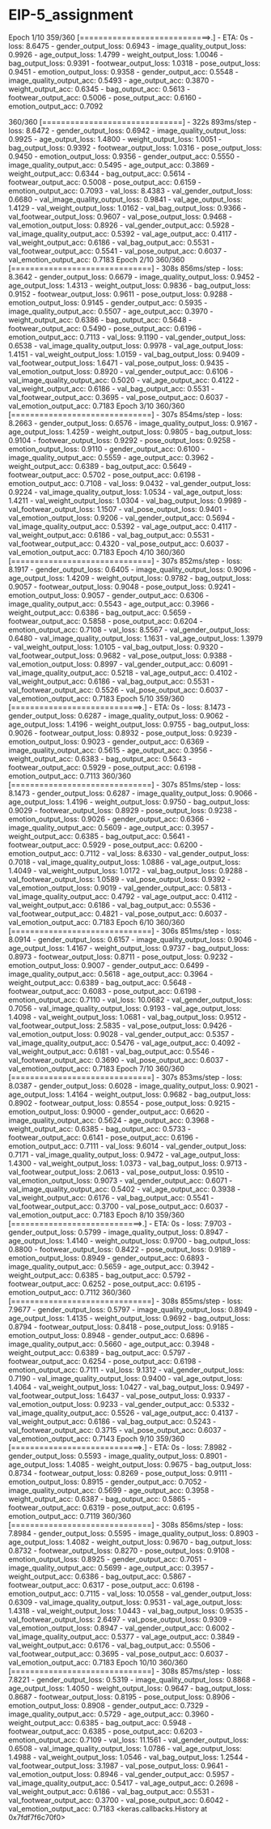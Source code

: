 # EIP-5_assignment

Epoch 1/10
359/360 [============================>.] - ETA: 0s - loss: 8.6475 - gender_output_loss: 0.6943 - image_quality_output_loss: 0.9926 - age_output_loss: 1.4799 - weight_output_loss: 1.0046 - bag_output_loss: 0.9391 - footwear_output_loss: 1.0318 - pose_output_loss: 0.9451 - emotion_output_loss: 0.9358 - gender_output_acc: 0.5548 - image_quality_output_acc: 0.5493 - age_output_acc: 0.3870 - weight_output_acc: 0.6345 - bag_output_acc: 0.5613 - footwear_output_acc: 0.5006 - pose_output_acc: 0.6160 - emotion_output_acc: 0.7092

360/360 [==============================] - 322s 893ms/step - loss: 8.6472 - gender_output_loss: 0.6942 - image_quality_output_loss: 0.9925 - age_output_loss: 1.4800 - weight_output_loss: 1.0051 - bag_output_loss: 0.9392 - footwear_output_loss: 1.0316 - pose_output_loss: 0.9450 - emotion_output_loss: 0.9356 - gender_output_acc: 0.5550 - image_quality_output_acc: 0.5495 - age_output_acc: 0.3869 - weight_output_acc: 0.6344 - bag_output_acc: 0.5614 - footwear_output_acc: 0.5008 - pose_output_acc: 0.6159 - emotion_output_acc: 0.7093 - val_loss: 8.4383 - val_gender_output_loss: 0.6680 - val_image_quality_output_loss: 0.9841 - val_age_output_loss: 1.4129 - val_weight_output_loss: 1.0162 - val_bag_output_loss: 0.9366 - val_footwear_output_loss: 0.9607 - val_pose_output_loss: 0.9468 - val_emotion_output_loss: 0.8926 - val_gender_output_acc: 0.5928 - val_image_quality_output_acc: 0.5392 - val_age_output_acc: 0.4117 - val_weight_output_acc: 0.6186 - val_bag_output_acc: 0.5531 - val_footwear_output_acc: 0.5541 - val_pose_output_acc: 0.6037 - val_emotion_output_acc: 0.7183
Epoch 2/10
360/360 [==============================] - 308s 856ms/step - loss: 8.3642 - gender_output_loss: 0.6679 - image_quality_output_loss: 0.9452 - age_output_loss: 1.4313 - weight_output_loss: 0.9836 - bag_output_loss: 0.9152 - footwear_output_loss: 0.9611 - pose_output_loss: 0.9288 - emotion_output_loss: 0.9145 - gender_output_acc: 0.5935 - image_quality_output_acc: 0.5507 - age_output_acc: 0.3970 - weight_output_acc: 0.6386 - bag_output_acc: 0.5648 - footwear_output_acc: 0.5490 - pose_output_acc: 0.6196 - emotion_output_acc: 0.7113 - val_loss: 9.1190 - val_gender_output_loss: 0.6538 - val_image_quality_output_loss: 0.9978 - val_age_output_loss: 1.4151 - val_weight_output_loss: 1.0159 - val_bag_output_loss: 0.9409 - val_footwear_output_loss: 1.6471 - val_pose_output_loss: 0.9435 - val_emotion_output_loss: 0.8920 - val_gender_output_acc: 0.6106 - val_image_quality_output_acc: 0.5020 - val_age_output_acc: 0.4122 - val_weight_output_acc: 0.6186 - val_bag_output_acc: 0.5531 - val_footwear_output_acc: 0.3695 - val_pose_output_acc: 0.6037 - val_emotion_output_acc: 0.7183
Epoch 3/10
360/360 [==============================] - 307s 854ms/step - loss: 8.2663 - gender_output_loss: 0.6576 - image_quality_output_loss: 0.9167 - age_output_loss: 1.4259 - weight_output_loss: 0.9805 - bag_output_loss: 0.9104 - footwear_output_loss: 0.9292 - pose_output_loss: 0.9258 - emotion_output_loss: 0.9110 - gender_output_acc: 0.6100 - image_quality_output_acc: 0.5559 - age_output_acc: 0.3962 - weight_output_acc: 0.6389 - bag_output_acc: 0.5649 - footwear_output_acc: 0.5702 - pose_output_acc: 0.6198 - emotion_output_acc: 0.7108 - val_loss: 9.0432 - val_gender_output_loss: 0.9224 - val_image_quality_output_loss: 1.0534 - val_age_output_loss: 1.4211 - val_weight_output_loss: 1.0304 - val_bag_output_loss: 0.9989 - val_footwear_output_loss: 1.1507 - val_pose_output_loss: 0.9401 - val_emotion_output_loss: 0.9206 - val_gender_output_acc: 0.5694 - val_image_quality_output_acc: 0.5392 - val_age_output_acc: 0.4117 - val_weight_output_acc: 0.6186 - val_bag_output_acc: 0.5531 - val_footwear_output_acc: 0.4320 - val_pose_output_acc: 0.6037 - val_emotion_output_acc: 0.7183
Epoch 4/10
360/360 [==============================] - 307s 852ms/step - loss: 8.1917 - gender_output_loss: 0.6405 - image_quality_output_loss: 0.9096 - age_output_loss: 1.4209 - weight_output_loss: 0.9782 - bag_output_loss: 0.9057 - footwear_output_loss: 0.9048 - pose_output_loss: 0.9241 - emotion_output_loss: 0.9057 - gender_output_acc: 0.6306 - image_quality_output_acc: 0.5543 - age_output_acc: 0.3966 - weight_output_acc: 0.6386 - bag_output_acc: 0.5659 - footwear_output_acc: 0.5858 - pose_output_acc: 0.6204 - emotion_output_acc: 0.7108 - val_loss: 8.5567 - val_gender_output_loss: 0.6480 - val_image_quality_output_loss: 1.1631 - val_age_output_loss: 1.3979 - val_weight_output_loss: 1.0105 - val_bag_output_loss: 0.9320 - val_footwear_output_loss: 0.9682 - val_pose_output_loss: 0.9388 - val_emotion_output_loss: 0.8997 - val_gender_output_acc: 0.6091 - val_image_quality_output_acc: 0.5218 - val_age_output_acc: 0.4102 - val_weight_output_acc: 0.6186 - val_bag_output_acc: 0.5531 - val_footwear_output_acc: 0.5526 - val_pose_output_acc: 0.6037 - val_emotion_output_acc: 0.7183
Epoch 5/10
359/360 [============================>.] - ETA: 0s - loss: 8.1473 - gender_output_loss: 0.6287 - image_quality_output_loss: 0.9062 - age_output_loss: 1.4196 - weight_output_loss: 0.9755 - bag_output_loss: 0.9026 - footwear_output_loss: 0.8932 - pose_output_loss: 0.9239 - emotion_output_loss: 0.9023 - gender_output_acc: 0.6369 - image_quality_output_acc: 0.5615 - age_output_acc: 0.3956 - weight_output_acc: 0.6383 - bag_output_acc: 0.5643 - footwear_output_acc: 0.5929 - pose_output_acc: 0.6198 - emotion_output_acc: 0.7113
360/360 [==============================] - 307s 851ms/step - loss: 8.1473 - gender_output_loss: 0.6287 - image_quality_output_loss: 0.9066 - age_output_loss: 1.4196 - weight_output_loss: 0.9750 - bag_output_loss: 0.9029 - footwear_output_loss: 0.8929 - pose_output_loss: 0.9238 - emotion_output_loss: 0.9026 - gender_output_acc: 0.6366 - image_quality_output_acc: 0.5609 - age_output_acc: 0.3957 - weight_output_acc: 0.6385 - bag_output_acc: 0.5641 - footwear_output_acc: 0.5929 - pose_output_acc: 0.6200 - emotion_output_acc: 0.7112 - val_loss: 8.6330 - val_gender_output_loss: 0.7018 - val_image_quality_output_loss: 1.0886 - val_age_output_loss: 1.4049 - val_weight_output_loss: 1.0172 - val_bag_output_loss: 0.9288 - val_footwear_output_loss: 1.0589 - val_pose_output_loss: 0.9392 - val_emotion_output_loss: 0.9019 - val_gender_output_acc: 0.5813 - val_image_quality_output_acc: 0.4792 - val_age_output_acc: 0.4112 - val_weight_output_acc: 0.6186 - val_bag_output_acc: 0.5536 - val_footwear_output_acc: 0.4821 - val_pose_output_acc: 0.6037 - val_emotion_output_acc: 0.7183
Epoch 6/10
360/360 [==============================] - 306s 851ms/step - loss: 8.0914 - gender_output_loss: 0.6157 - image_quality_output_loss: 0.9046 - age_output_loss: 1.4167 - weight_output_loss: 0.9737 - bag_output_loss: 0.8973 - footwear_output_loss: 0.8711 - pose_output_loss: 0.9232 - emotion_output_loss: 0.9007 - gender_output_acc: 0.6499 - image_quality_output_acc: 0.5618 - age_output_acc: 0.3964 - weight_output_acc: 0.6389 - bag_output_acc: 0.5648 - footwear_output_acc: 0.6083 - pose_output_acc: 0.6198 - emotion_output_acc: 0.7110 - val_loss: 10.0682 - val_gender_output_loss: 0.7056 - val_image_quality_output_loss: 0.9193 - val_age_output_loss: 1.4098 - val_weight_output_loss: 1.0681 - val_bag_output_loss: 0.9512 - val_footwear_output_loss: 2.5835 - val_pose_output_loss: 0.9426 - val_emotion_output_loss: 0.9028 - val_gender_output_acc: 0.5357 - val_image_quality_output_acc: 0.5476 - val_age_output_acc: 0.4092 - val_weight_output_acc: 0.6181 - val_bag_output_acc: 0.5546 - val_footwear_output_acc: 0.3690 - val_pose_output_acc: 0.6037 - val_emotion_output_acc: 0.7183
Epoch 7/10
360/360 [==============================] - 307s 853ms/step - loss: 8.0387 - gender_output_loss: 0.6028 - image_quality_output_loss: 0.9021 - age_output_loss: 1.4164 - weight_output_loss: 0.9682 - bag_output_loss: 0.8902 - footwear_output_loss: 0.8554 - pose_output_loss: 0.9215 - emotion_output_loss: 0.9000 - gender_output_acc: 0.6620 - image_quality_output_acc: 0.5624 - age_output_acc: 0.3968 - weight_output_acc: 0.6385 - bag_output_acc: 0.5733 - footwear_output_acc: 0.6141 - pose_output_acc: 0.6196 - emotion_output_acc: 0.7111 - val_loss: 9.6014 - val_gender_output_loss: 0.7171 - val_image_quality_output_loss: 0.9472 - val_age_output_loss: 1.4300 - val_weight_output_loss: 1.0373 - val_bag_output_loss: 0.9713 - val_footwear_output_loss: 2.0613 - val_pose_output_loss: 0.9510 - val_emotion_output_loss: 0.9073 - val_gender_output_acc: 0.6071 - val_image_quality_output_acc: 0.5402 - val_age_output_acc: 0.3938 - val_weight_output_acc: 0.6176 - val_bag_output_acc: 0.5541 - val_footwear_output_acc: 0.3700 - val_pose_output_acc: 0.6037 - val_emotion_output_acc: 0.7183
Epoch 8/10
359/360 [============================>.] - ETA: 0s - loss: 7.9703 - gender_output_loss: 0.5799 - image_quality_output_loss: 0.8947 - age_output_loss: 1.4140 - weight_output_loss: 0.9700 - bag_output_loss: 0.8800 - footwear_output_loss: 0.8422 - pose_output_loss: 0.9189 - emotion_output_loss: 0.8949 - gender_output_acc: 0.6893 - image_quality_output_acc: 0.5659 - age_output_acc: 0.3942 - weight_output_acc: 0.6385 - bag_output_acc: 0.5792 - footwear_output_acc: 0.6252 - pose_output_acc: 0.6195 - emotion_output_acc: 0.7112
360/360 [==============================] - 308s 855ms/step - loss: 7.9677 - gender_output_loss: 0.5797 - image_quality_output_loss: 0.8949 - age_output_loss: 1.4135 - weight_output_loss: 0.9692 - bag_output_loss: 0.8794 - footwear_output_loss: 0.8418 - pose_output_loss: 0.9185 - emotion_output_loss: 0.8948 - gender_output_acc: 0.6896 - image_quality_output_acc: 0.5660 - age_output_acc: 0.3948 - weight_output_acc: 0.6389 - bag_output_acc: 0.5797 - footwear_output_acc: 0.6254 - pose_output_acc: 0.6198 - emotion_output_acc: 0.7111 - val_loss: 9.1312 - val_gender_output_loss: 0.7190 - val_image_quality_output_loss: 0.9400 - val_age_output_loss: 1.4064 - val_weight_output_loss: 1.0427 - val_bag_output_loss: 0.9497 - val_footwear_output_loss: 1.6437 - val_pose_output_loss: 0.9337 - val_emotion_output_loss: 0.9233 - val_gender_output_acc: 0.5332 - val_image_quality_output_acc: 0.5526 - val_age_output_acc: 0.4137 - val_weight_output_acc: 0.6186 - val_bag_output_acc: 0.5243 - val_footwear_output_acc: 0.3715 - val_pose_output_acc: 0.6037 - val_emotion_output_acc: 0.7143
Epoch 9/10
359/360 [============================>.] - ETA: 0s - loss: 7.8982 - gender_output_loss: 0.5593 - image_quality_output_loss: 0.8901 - age_output_loss: 1.4085 - weight_output_loss: 0.9675 - bag_output_loss: 0.8734 - footwear_output_loss: 0.8269 - pose_output_loss: 0.9111 - emotion_output_loss: 0.8915 - gender_output_acc: 0.7052 - image_quality_output_acc: 0.5699 - age_output_acc: 0.3958 - weight_output_acc: 0.6387 - bag_output_acc: 0.5865 - footwear_output_acc: 0.6319 - pose_output_acc: 0.6195 - emotion_output_acc: 0.7119
360/360 [==============================] - 308s 856ms/step - loss: 7.8984 - gender_output_loss: 0.5595 - image_quality_output_loss: 0.8903 - age_output_loss: 1.4082 - weight_output_loss: 0.9670 - bag_output_loss: 0.8732 - footwear_output_loss: 0.8270 - pose_output_loss: 0.9108 - emotion_output_loss: 0.8925 - gender_output_acc: 0.7051 - image_quality_output_acc: 0.5699 - age_output_acc: 0.3957 - weight_output_acc: 0.6386 - bag_output_acc: 0.5867 - footwear_output_acc: 0.6317 - pose_output_acc: 0.6198 - emotion_output_acc: 0.7115 - val_loss: 10.0558 - val_gender_output_loss: 0.6309 - val_image_quality_output_loss: 0.9531 - val_age_output_loss: 1.4318 - val_weight_output_loss: 1.0443 - val_bag_output_loss: 0.9535 - val_footwear_output_loss: 2.6497 - val_pose_output_loss: 0.9309 - val_emotion_output_loss: 0.8947 - val_gender_output_acc: 0.6002 - val_image_quality_output_acc: 0.5377 - val_age_output_acc: 0.3849 - val_weight_output_acc: 0.6176 - val_bag_output_acc: 0.5506 - val_footwear_output_acc: 0.3695 - val_pose_output_acc: 0.6037 - val_emotion_output_acc: 0.7183
Epoch 10/10
360/360 [==============================] - 308s 857ms/step - loss: 7.8221 - gender_output_loss: 0.5319 - image_quality_output_loss: 0.8868 - age_output_loss: 1.4050 - weight_output_loss: 0.9647 - bag_output_loss: 0.8687 - footwear_output_loss: 0.8195 - pose_output_loss: 0.8906 - emotion_output_loss: 0.8908 - gender_output_acc: 0.7329 - image_quality_output_acc: 0.5729 - age_output_acc: 0.3960 - weight_output_acc: 0.6385 - bag_output_acc: 0.5948 - footwear_output_acc: 0.6385 - pose_output_acc: 0.6203 - emotion_output_acc: 0.7109 - val_loss: 11.1561 - val_gender_output_loss: 0.6508 - val_image_quality_output_loss: 1.0786 - val_age_output_loss: 1.4988 - val_weight_output_loss: 1.0546 - val_bag_output_loss: 1.2544 - val_footwear_output_loss: 3.1987 - val_pose_output_loss: 0.9641 - val_emotion_output_loss: 0.8946 - val_gender_output_acc: 0.5957 - val_image_quality_output_acc: 0.5417 - val_age_output_acc: 0.2698 - val_weight_output_acc: 0.6186 - val_bag_output_acc: 0.5531 - val_footwear_output_acc: 0.3700 - val_pose_output_acc: 0.6042 - val_emotion_output_acc: 0.7183
<keras.callbacks.History at 0x7fdf7f6c70f0>
